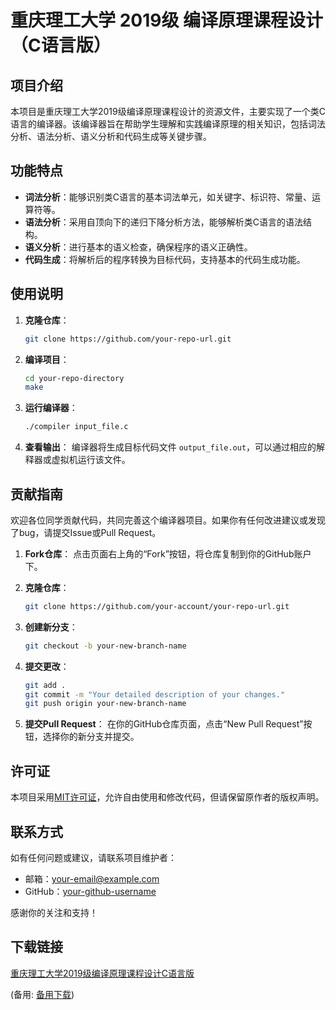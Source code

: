 # 重庆理工大学 2019级 编译原理课程设计（C语言版）

## 项目介绍

本项目是重庆理工大学2019级编译原理课程设计的资源文件，主要实现了一个类C语言的编译器。该编译器旨在帮助学生理解和实践编译原理的相关知识，包括词法分析、语法分析、语义分析和代码生成等关键步骤。

## 功能特点

- **词法分析**：能够识别类C语言的基本词法单元，如关键字、标识符、常量、运算符等。
- **语法分析**：采用自顶向下的递归下降分析方法，能够解析类C语言的语法结构。
- **语义分析**：进行基本的语义检查，确保程序的语义正确性。
- **代码生成**：将解析后的程序转换为目标代码，支持基本的代码生成功能。

## 使用说明

1. **克隆仓库**：
   ```bash
   git clone https://github.com/your-repo-url.git
   ```

2. **编译项目**：
   ```bash
   cd your-repo-directory
   make
   ```

3. **运行编译器**：
   ```bash
   ./compiler input_file.c
   ```

4. **查看输出**：
   编译器将生成目标代码文件 `output_file.out`，可以通过相应的解释器或虚拟机运行该文件。

## 贡献指南

欢迎各位同学贡献代码，共同完善这个编译器项目。如果你有任何改进建议或发现了bug，请提交Issue或Pull Request。

1. **Fork仓库**：
   点击页面右上角的“Fork”按钮，将仓库复制到你的GitHub账户下。

2. **克隆仓库**：
   ```bash
   git clone https://github.com/your-account/your-repo-url.git
   ```

3. **创建新分支**：
   ```bash
   git checkout -b your-new-branch-name
   ```

4. **提交更改**：
   ```bash
   git add .
   git commit -m "Your detailed description of your changes."
   git push origin your-new-branch-name
   ```

5. **提交Pull Request**：
   在你的GitHub仓库页面，点击“New Pull Request”按钮，选择你的新分支并提交。

## 许可证

本项目采用[MIT许可证](LICENSE)，允许自由使用和修改代码，但请保留原作者的版权声明。

## 联系方式

如有任何问题或建议，请联系项目维护者：

- 邮箱：your-email@example.com
- GitHub：[your-github-username](https://github.com/your-github-username)

感谢你的关注和支持！

## 下载链接
[重庆理工大学2019级编译原理课程设计C语言版]() 

(备用: [备用下载](https://pan.baidu.com/s/1VNeQvq9xva8WVw3BoZbqQw?pwd=1234))
